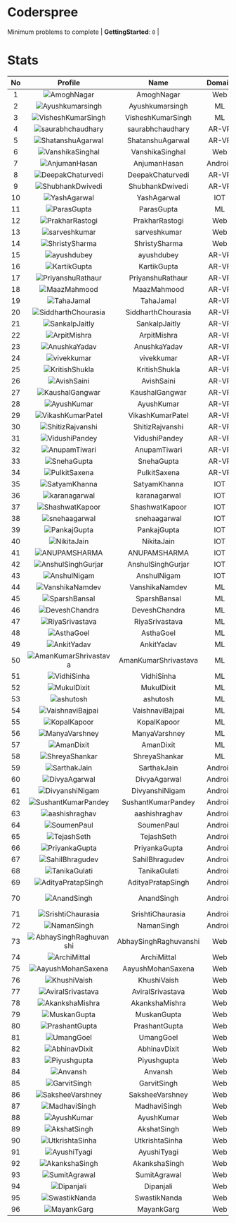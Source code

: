 
Coderspree
==========
  


Minimum problems to complete | **GettingStarted**: `0` |   

# Stats
  

|No|Profile|Name|Domain|Year|Solved|
| :---: | :---: | :---: | :---: | :---: | :---: |
|1|![AmoghNagar](https://avatars.githubusercontent.com/u/84376218?v=4&s=100)|AmoghNagar|Web|3|12|
|2|![Ayushkumarsingh](https://avatars.githubusercontent.com/u/78909117?v=4&s=100)|Ayushkumarsingh|ML|2|11|
|3|![VisheshKumarSingh](https://avatars.githubusercontent.com/u/47525494?v=4&s=100)|VisheshKumarSingh|ML|2|8|
|4|![saurabhchaudhary](https://avatars.githubusercontent.com/u/54533861?v=4&s=100)|saurabhchaudhary|AR-VR|3|7|
|5|![ShatanshuAgarwal](https://avatars.githubusercontent.com/u/63258511?v=4&s=100)|ShatanshuAgarwal|AR-VR|3|7|
|6|![VanshikaSinghal](https://avatars.githubusercontent.com/u/84376218?v=4&s=100)|VanshikaSinghal|Web|3|5|
|7|![AnjumanHasan](https://avatars.githubusercontent.com/u/84376218?v=4&s=100)|AnjumanHasan|Android|2|3|
|8|![DeepakChaturvedi](https://avatars.githubusercontent.com/u/61619479?v=4&s=100)|DeepakChaturvedi|AR-VR|3|2|
|9|![ShubhankDwivedi](https://avatars.githubusercontent.com/u/81324099?v=4&s=100)|ShubhankDwivedi|AR-VR|2ndYear|2|
|10|![YashAgarwal](https://avatars.githubusercontent.com/u/59206738?v=4&s=100)|YashAgarwal|IOT|3|2|
|11|![ParasGupta](https://avatars.githubusercontent.com/u/60445527?v=4&s=100)|ParasGupta|ML|3|2|
|12|![PrakharRastogi](https://avatars.githubusercontent.com/u/84376218?v=4&s=100)|PrakharRastogi|Web|3|2|
|13|![sarveshkumar](https://avatars.githubusercontent.com/u/84376218?v=4&s=100)|sarveshkumar|Web|3|2|
|14|![ShristySharma](https://avatars.githubusercontent.com/u/84376218?v=4&s=100)|ShristySharma|Web|3|2|
|15|![ayushdubey](https://avatars.githubusercontent.com/u/33064931?v=4&s=100)|ayushdubey|AR-VR|2|1|
|16|![KartikGupta](https://avatars.githubusercontent.com/u/57028920?v=4&s=100)|KartikGupta|AR-VR|3|1|
|17|![PriyanshuRathaur](https://avatars.githubusercontent.com/u/86730388?v=4&s=100)|PriyanshuRathaur|AR-VR|2|1|
|18|![MaazMahmood](https://avatars.githubusercontent.com/u/83294849?v=4&s=100)|MaazMahmood|AR-VR|2|1|
|19|![TahaJamal](https://avatars.githubusercontent.com/u/60614154?v=4&s=100)|TahaJamal|AR-VR|3|1|
|20|![SiddharthChourasia](https://avatars.githubusercontent.com/u/78783051?v=4&s=100)|SiddharthChourasia|AR-VR|2|1|
|21|![SankalpJaitly](https://avatars.githubusercontent.com/u/63491937?v=4&s=100)|SankalpJaitly|AR-VR|3|1|
|22|![ArpitMishra](https://avatars.githubusercontent.com/u/91672224?v=4&s=100)|ArpitMishra|AR-VR|2nd|1|
|23|![AnushkaYadav](https://avatars.githubusercontent.com/u/63538061?v=4&s=100)|AnushkaYadav|AR-VR|3|1|
|24|![vivekkumar](https://avatars.githubusercontent.com/u/60609162?v=4&s=100)|vivekkumar|AR-VR|3|1|
|25|![KritishShukla](https://avatars.githubusercontent.com/u/84233260?v=4&s=100)|KritishShukla|AR-VR|2|1|
|26|![AvishSaini](https://avatars.githubusercontent.com/u/82599778?v=4&s=100)|AvishSaini|AR-VR|2|1|
|27|![KaushalGangwar](https://avatars.githubusercontent.com/u/78899517?v=4&s=100)|KaushalGangwar|AR-VR|2|1|
|28|![AyushKumar](https://avatars.githubusercontent.com/u/77633249?v=4&s=100)|AyushKumar|AR-VR|2|1|
|29|![VikashKumarPatel](https://avatars.githubusercontent.com/u/72515535?v=4&s=100)|VikashKumarPatel|AR-VR|3|1|
|30|![ShitizRajvanshi](https://avatars.githubusercontent.com/u/86548099?v=4&s=100)|ShitizRajvanshi|AR-VR|2|1|
|31|![VidushiPandey](https://avatars.githubusercontent.com/u/86524341?v=4&s=100)|VidushiPandey|AR-VR|2|1|
|32|![AnupamTiwari](https://avatars.githubusercontent.com/u/81892907?v=4&s=100)|AnupamTiwari|AR-VR|2|1|
|33|![SnehaGupta](https://avatars.githubusercontent.com/u/63196333?v=4&s=100)|SnehaGupta|AR-VR|3|1|
|34|![PulkitSaxena](https://avatars.githubusercontent.com/u/84513589?v=4&s=100)|PulkitSaxena|AR-VR|2|1|
|35|![SatyamKhanna](https://avatars.githubusercontent.com/u/52063544?v=4&s=100)|SatyamKhanna|IOT|3|1|
|36|![karanagarwal](https://avatars.githubusercontent.com/u/86533183?v=4&s=100)|karanagarwal|IOT|2|1|
|37|![ShashwatKapoor](https://avatars.githubusercontent.com/u/74201117?v=4&s=100)|ShashwatKapoor|IOT|3|1|
|38|![snehaagarwal](https://avatars.githubusercontent.com/u/91549661?v=4&s=100)|snehaagarwal|IOT|3|1|
|39|![PankajGupta](https://avatars.githubusercontent.com/u/91672523?v=4&s=100)|PankajGupta|IOT|2|1|
|40|![NikitaJain](https://avatars.githubusercontent.com/u/91686453?v=4&s=100)|NikitaJain|IOT|2|1|
|41|![ANUPAMSHARMA](https://avatars.githubusercontent.com/u/91667813?v=4&s=100)|ANUPAMSHARMA|IOT|2|1|
|42|![AnshulSinghGurjar](https://avatars.githubusercontent.com/u/90499262?v=4&s=100)|AnshulSinghGurjar|IOT|2|1|
|43|![AnshulNigam](https://avatars.githubusercontent.com/u/74321084?v=4&s=100)|AnshulNigam|IOT|2|1|
|44|![VanshikaNamdev](https://avatars.githubusercontent.com/u/64363094?v=4&s=100)|VanshikaNamdev|ML|3|1|
|45|![SparshBansal](https://avatars.githubusercontent.com/u/78899820?v=4&s=100)|SparshBansal|ML|2|1|
|46|![DeveshChandra](https://avatars.githubusercontent.com/u/82612473?v=4&s=100)|DeveshChandra|ML|2|1|
|47|![RiyaSrivastava](https://avatars.githubusercontent.com/u/82600662?v=4&s=100)|RiyaSrivastava|ML|2|1|
|48|![AsthaGoel](https://avatars.githubusercontent.com/u/62610706?v=4&s=100)|AsthaGoel|ML|3|1|
|49|![AnkitYadav](https://avatars.githubusercontent.com/u/66520710?v=4&s=100)|AnkitYadav|ML|3|1|
|50|![AmanKumarShrivastava](https://avatars.githubusercontent.com/u/81643753?v=4&s=100)|AmanKumarShrivastava|ML|2|1|
|51|![VidhiSinha](https://avatars.githubusercontent.com/u/83163944?v=4&s=100)|VidhiSinha|ML|2|1|
|52|![MukulDixit](https://avatars.githubusercontent.com/u/55882740?v=4&s=100)|MukulDixit|ML|3|1|
|53|![ashutosh](https://avatars.githubusercontent.com/u/60190101?v=4&s=100)|ashutosh|ML|3|1|
|54|![VaishnaviBajpai](https://avatars.githubusercontent.com/u/82597311?v=4&s=100)|VaishnaviBajpai|ML|2|1|
|55|![KopalKapoor](https://avatars.githubusercontent.com/u/82762079?v=4&s=100)|KopalKapoor|ML|2|1|
|56|![ManyaVarshney](https://avatars.githubusercontent.com/u/82599650?v=4&s=100)|ManyaVarshney|ML|2|1|
|57|![AmanDixit](https://avatars.githubusercontent.com/u/82611683?v=4&s=100)|AmanDixit|ML|2|1|
|58|![ShreyaShankar](https://avatars.githubusercontent.com/u/65847819?v=4&s=100)|ShreyaShankar|ML|3|1|
|59|![SarthakJain](https://avatars.githubusercontent.com/u/82282277?v=4&s=100)|SarthakJain|Android|2|1|
|60|![DivyaAgarwal](https://avatars.githubusercontent.com/u/90633079?v=4&s=100)|DivyaAgarwal|Android|2|1|
|61|![DivyanshiNigam](https://avatars.githubusercontent.com/u/84011987?v=4&s=100)|DivyanshiNigam|Android|2|1|
|62|![SushantKumarPandey](https://avatars.githubusercontent.com/u/84376218?v=4&s=100)|SushantKumarPandey|Android|2|1|
|63|![aashishraghav](https://avatars.githubusercontent.com/u/84376218?v=4&s=100)|aashishraghav|Android|2|1|
|64|![SoumenPaul](https://avatars.githubusercontent.com/u/84376218?v=4&s=100)|SoumenPaul|Android|2|1|
|65|![TejashSeth](https://avatars.githubusercontent.com/u/84376218?v=4&s=100)|TejashSeth|Android|2|1|
|66|![PriyankaGupta](https://avatars.githubusercontent.com/u/84376218?v=4&s=100)|PriyankaGupta|Android|2|1|
|67|![SahilBhragudev](https://avatars.githubusercontent.com/u/84376218?v=4&s=100)|SahilBhragudev|Android|2|1|
|68|![TanikaGulati](https://avatars.githubusercontent.com/u/84376218?v=4&s=100)|TanikaGulati|Android|2|1|
|69|![AdityaPratapSingh](https://avatars.githubusercontent.com/u/84376218?v=4&s=100)|AdityaPratapSingh|Android|2|1|
|70|![AnandSingh](https://avatars.githubusercontent.com/u/84376218?v=4&s=100)|AnandSingh|Android|Invalid Foldername|1|
|71|![SrishtiChaurasia](https://avatars.githubusercontent.com/u/84376218?v=4&s=100)|SrishtiChaurasia|Android|2|1|
|72|![NamanSingh](https://avatars.githubusercontent.com/u/84376218?v=4&s=100)|NamanSingh|Android|2|1|
|73|![AbhaySinghRaghuvanshi](https://avatars.githubusercontent.com/u/84376218?v=4&s=100)|AbhaySinghRaghuvanshi|Web|2|1|
|74|![ArchiMittal](https://avatars.githubusercontent.com/u/84376218?v=4&s=100)|ArchiMittal|Web|2|1|
|75|![AayushMohanSaxena](https://avatars.githubusercontent.com/u/84376218?v=4&s=100)|AayushMohanSaxena|Web|2|1|
|76|![KhushiVaish](https://avatars.githubusercontent.com/u/84376218?v=4&s=100)|KhushiVaish|Web|2|1|
|77|![AviralSrivastava](https://avatars.githubusercontent.com/u/84376218?v=4&s=100)|AviralSrivastava|Web|2|1|
|78|![AkankshaMishra](https://avatars.githubusercontent.com/u/84376218?v=4&s=100)|AkankshaMishra|Web|2|1|
|79|![MuskanGupta](https://avatars.githubusercontent.com/u/84376218?v=4&s=100)|MuskanGupta|Web|3|1|
|80|![PrashantGupta](https://avatars.githubusercontent.com/u/84376218?v=4&s=100)|PrashantGupta|Web|3|1|
|81|![UmangGoel](https://avatars.githubusercontent.com/u/84376218?v=4&s=100)|UmangGoel|Web|3|1|
|82|![AbhinavDixit](https://avatars.githubusercontent.com/u/84376218?v=4&s=100)|AbhinavDixit|Web|3|1|
|83|![Piyushgupta](https://avatars.githubusercontent.com/u/84376218?v=4&s=100)|Piyushgupta|Web|2|1|
|84|![Anvansh](https://avatars.githubusercontent.com/u/84376218?v=4&s=100)|Anvansh|Web|2|1|
|85|![GarvitSingh](https://avatars.githubusercontent.com/u/84376218?v=4&s=100)|GarvitSingh|Web|2|1|
|86|![SaksheeVarshney](https://avatars.githubusercontent.com/u/84376218?v=4&s=100)|SaksheeVarshney|Web|3|1|
|87|![MadhaviSingh](https://avatars.githubusercontent.com/u/84376218?v=4&s=100)|MadhaviSingh|Web|2|1|
|88|![AyushKumar](https://avatars.githubusercontent.com/u/84376218?v=4&s=100)|AyushKumar|Web|2|1|
|89|![AkshatSingh](https://avatars.githubusercontent.com/u/84376218?v=4&s=100)|AkshatSingh|Web|2|1|
|90|![UtkrishtaSinha](https://avatars.githubusercontent.com/u/84376218?v=4&s=100)|UtkrishtaSinha|Web|2|1|
|91|![AyushiTyagi](https://avatars.githubusercontent.com/u/84376218?v=4&s=100)|AyushiTyagi|Web|3|1|
|92|![AkankshaSingh](https://avatars.githubusercontent.com/u/84376218?v=4&s=100)|AkankshaSingh|Web|2|1|
|93|![SumitAgrawal](https://avatars.githubusercontent.com/u/84376218?v=4&s=100)|SumitAgrawal|Web|2|1|
|94|![Dipanjali](https://avatars.githubusercontent.com/u/84376218?v=4&s=100)|Dipanjali|Web|2|1|
|95|![SwastikNanda](https://avatars.githubusercontent.com/u/84376218?v=4&s=100)|SwastikNanda|Web|2|1|
|96|![MayankGarg](https://avatars.githubusercontent.com/u/84376218?v=4&s=100)|MayankGarg|Web|2|1|

